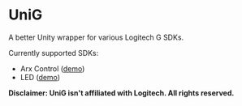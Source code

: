 # UniG
A better Unity wrapper for various Logitech G SDKs.

Currently supported SDKs:
* Arx Control ([demo](https://github.com/githubcatw/UniG/tree/master/Assets/UniG/Demo/Arx))
* LED ([demo](https://github.com/githubcatw/UniG/tree/master/Assets/UniG/Demo/Led))

**Disclaimer: UniG isn't affiliated with Logitech. All rights reserved.**
